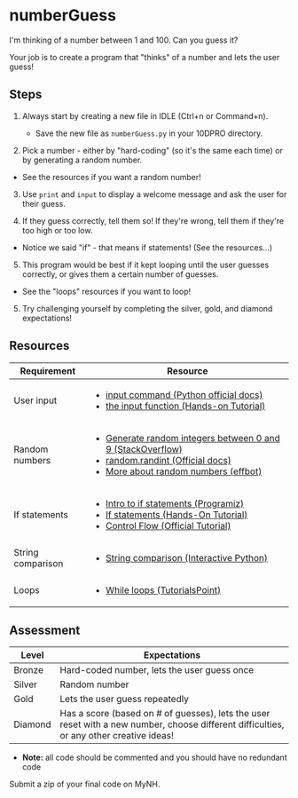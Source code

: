# numberGuess

I'm thinking of a number between 1 and 100. Can you guess it?

Your job is to create a program that "thinks" of a number and lets the user guess!

## Steps

1. Always start by creating a new file in IDLE (Ctrl+n or Command+n).

    - Save the new file as `numberGuess.py` in your 10DPRO directory.

2. Pick a number - either by "hard-coding" (so it's the same each time) or by generating a random number.

  - See the resources if you want a random number!

3. Use `print` and `input` to display a welcome message and ask the user for their guess.

4. If they guess correctly, tell them so! If they're wrong, tell them if they're too high or too low.

  - Notice we said "if" - that means if statements! (See the resources...)

5. This program would be best if it kept looping until the user guesses correctly, or gives them a certain number of guesses.

  - See the "loops" resources if you want to loop!

5. Try challenging yourself by completing the silver, gold, and diamond expectations!

## Resources

| Requirement | Resource |
|-------------|----------|
| User input  | <ul><li>[input command (Python official docs)](https://docs.python.org/3/library/functions.html#input)</li><li>[the input function (Hands-on Tutorial)](https://anh.cs.luc.edu/python/hands-on/3.1/handsonHtml/io.html)</li></ul> |
| Random numbers | <ul><li>[Generate random integers between 0 and 9 (StackOverflow)](https://stackoverflow.com/questions/3996904/generate-random-integers-between-0-and-9)</li><li>[random.randint (Official docs)](https://docs.python.org/3/library/random.html#random.randint)</li><li>[More about random numbers (effbot)](http://effbot.org/pyfaq/how-do-i-generate-random-numbers-in-python.htm)</li></ul> |
| If statements  | <ul><li>[Intro to if statements (Programiz)](https://www.programiz.com/python-programming/if-elif-else)</li><li>[If statements (Hands-On Tutorial)](https://anh.cs.luc.edu/python/hands-on/3.1/handsonHtml/ifstatements.html)</li><li>[Control Flow (Official Tutorial)](https://docs.python.org/3/tutorial/controlflow.html)</li></ul> |
| String comparison | <ul><li>[String comparison (Interactive Python)](http://interactivepython.org/courselib/static/thinkcspy/Strings/StringComparison.html)</li></ul> |
| Loops       | <ul><li>[While loops (TutorialsPoint)](https://www.tutorialspoint.com/python/python_while_loop.htm)</li></ul> |

## Assessment

| Level  | Expectations |
|--------|--------------|
| Bronze | Hard-coded number, lets the user guess once |
| Silver | Random number |
| Gold   | Lets the user guess repeatedly |
| Diamond | Has a score (based on # of guesses), lets the user reset with a new number, choose different difficulties, or any other creative ideas! |

- **Note:** all code should be commented and you should have no redundant code

Submit a zip of your final code on MyNH.
